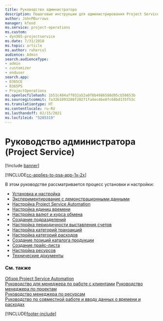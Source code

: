 ```yaml
---
title: Руководство администратора
description: Пошаговые инструкции для администрирования Project Service
author: JohnPBurrows
manager: kfend
ms.service: project-operations
ms.custom:
- dyn365-projectservice
ms.date: 7/31/2018
ms.topic: article
ms.author: ruhercul
audience: Admin
search.audienceType:
- admin
- customizer
- enduser
search.app:
- D365CE
- D365PS
- ProjectOperations
ms.openlocfilehash: 1b51c484aff032a52a0f0b4986588d95cb58653b
ms.sourcegitcommit: fa32b1893286f20271fa4ec4be8fc68bd135f53c
ms.translationtype: HT
ms.contentlocale: ru-RU
ms.lasthandoff: 02/15/2021
ms.locfileid: "5285319"
---
```

# <a name="administrator-guide-project-service"></a>Руководство администратора (Project Service)

[!include [banner](../includes/psa-now-project-operations.md)]

[!INCLUDE[cc-applies-to-psa-app-1x-2x](../includes/cc-applies-to-psa-app-1x-2x.md)]

В этом руководстве рассматривается процесс установки и настройки:  
  
- [Установка и настройка](install-customize.md)
- [Экспериментирование с демонстрационными данными](use-demo-data.md)
- [Настройка Project Service Automation](configure.md)
- [Настройка единиц времени](set-up-time-units.md)
- [Настройка валют и курса обмена](set-up-currencies-exchange-rates.md)
- [Создание подразделений](create-organizational-units.md)
- [Настройка периодичности выставления счетов](set-up-invoice-frequencies.md)
- [Настройка категорий транзакций](configure-transaction-categories.md)
- [Настройка категорий расходов](configure-expense-categories.md)
- [Создание позиций каталога продукции](create-product-catalog-items.md)
- [Создание прайс-листа](create-price-list.md)
- [Настройка ресурсов](set-up-resources.md)
- [Технические документы](white-papers.md)
  
### <a name="see-also"></a>См. также  
 [Обзор Project Service Automation](../psa/overview.md)    
 [Руководство для менеджера по работе с клиентами](../psa/account-manager-guide.md) [Руководство менеджера по проектам](../psa/project-manager-guide.md)   
 [Руководство менеджера по ресурсам](../psa/resource-manager-guide.md)   
 [Руководство по совместной работе и вводу данных о времени и расходах](../psa/time-expense-collaboration-guide.md)


[!INCLUDE[footer-include](../includes/footer-banner.md)]